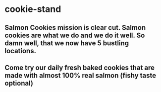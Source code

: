 # cookie-stand
## Salmon Cookies mission is clear cut. Salmon cookies are what we do and we do it well. So damn well, that we now have 5 bustling locations.
## Come try our daily fresh baked cookies that are made with almost 100% real salmon (fishy taste optional)